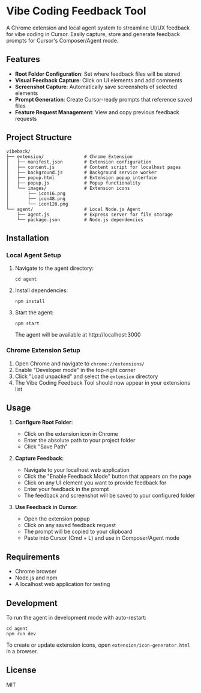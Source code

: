 # Vibe Coding Feedback Tool

A Chrome extension and local agent system to streamline UI/UX feedback for vibe coding in Cursor. Easily capture, store and generate feedback prompts for Cursor's Composer/Agent mode.

## Features

- **Root Folder Configuration**: Set where feedback files will be stored
- **Visual Feedback Capture**: Click on UI elements and add comments
- **Screenshot Capture**: Automatically save screenshots of selected elements
- **Prompt Generation**: Create Cursor-ready prompts that reference saved files
- **Feature Request Management**: View and copy previous feedback requests

## Project Structure

```
vibeback/
├── extension/               # Chrome Extension
│   ├── manifest.json        # Extension configuration
│   ├── content.js           # Content script for localhost pages
│   ├── background.js        # Background service worker
│   ├── popup.html           # Extension popup interface
│   ├── popup.js             # Popup functionality
│   └── images/              # Extension icons
│       ├── icon16.png
│       ├── icon48.png
│       └── icon128.png
└── agent/                   # Local Node.js Agent
    ├── agent.js             # Express server for file storage
    └── package.json         # Node.js dependencies
```

## Installation

### Local Agent Setup

1. Navigate to the agent directory:
   ```
   cd agent
   ```

2. Install dependencies:
   ```
   npm install
   ```

3. Start the agent:
   ```
   npm start
   ```
   The agent will be available at http://localhost:3000

### Chrome Extension Setup

1. Open Chrome and navigate to `chrome://extensions/`
2. Enable "Developer mode" in the top-right corner
3. Click "Load unpacked" and select the `extension` directory
4. The Vibe Coding Feedback Tool should now appear in your extensions list

## Usage

1. **Configure Root Folder**:
   - Click on the extension icon in Chrome
   - Enter the absolute path to your project folder
   - Click "Save Path"

2. **Capture Feedback**:
   - Navigate to your localhost web application
   - Click the "Enable Feedback Mode" button that appears on the page
   - Click on any UI element you want to provide feedback for
   - Enter your feedback in the prompt
   - The feedback and screenshot will be saved to your configured folder

3. **Use Feedback in Cursor**:
   - Open the extension popup
   - Click on any saved feedback request
   - The prompt will be copied to your clipboard
   - Paste into Cursor (Cmd + L) and use in Composer/Agent mode

## Requirements

- Chrome browser
- Node.js and npm
- A localhost web application for testing

## Development

To run the agent in development mode with auto-restart:
```
cd agent
npm run dev
```

To create or update extension icons, open `extension/icon-generator.html` in a browser.

## License

MIT 
